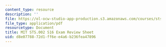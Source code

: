 ```yaml
---
content_type: resource
description: ''
file: https://ol-ocw-studio-app-production.s3.amazonaws.com/courses/sts-002-finance-and-society-spring-2016/d8e0778872d1ff6ee4a6b236fea47896_MITSTS_002S16_ExamReview.pdf
file_type: application/pdf
resourcetype: Document
title: MIT STS.002 S16 Exam Review Sheet
uid: d8e07788-72d1-ff6e-e4a6-b236fea47896
---
```

